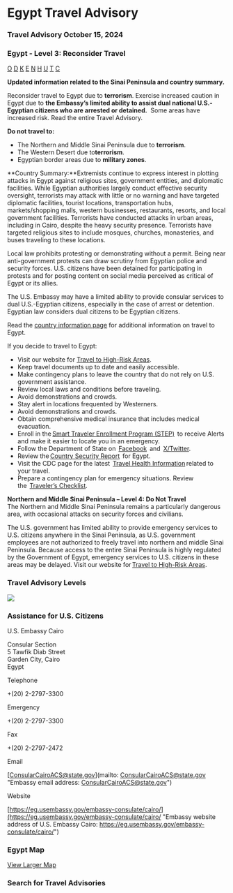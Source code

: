 # Egypt Travel Advisory

### Travel Advisory October 15, 2024

### Egypt - Level 3: Reconsider Travel

[O](javascript:void(0); "Tool Tip: Other")
[D](javascript:void(0); "Tool Tip: Wrongful Detention")
[K](javascript:void(0); "Tool Tip: Kidnap and Hostage")
[E](javascript:void(0); "Tool Tip: Event")
[N](javascript:void(0); "Tool Tip: Disaster")
[H](javascript:void(0); "Tool Tip: Health")
[U](javascript:void(0); "Tool Tip: Civil Unrest")
[T](javascript:void(0); "Tool Tip: Terrorism")
[C](javascript:void(0); "Tool Tip: Crimes")

**Updated information related to the Sinai Peninsula and country summary.**

Reconsider travel to Egypt due to **terrorism**. Exercise increased caution in Egypt due to **the Embassy’s limited ability to assist dual national U.S.-Egyptian citizens who are arrested or detained.**  Some areas have increased risk. Read the entire Travel Advisory.

**Do not travel to:**

* The Northern and Middle Sinai Peninsula due to **terrorism**.
* The Western Desert due to**terrorism**.
* Egyptian border areas due to **military zones**.

**Country Summary:**Extremists continue to express interest in plotting attacks in Egypt against religious sites, government entities, and diplomatic facilities. While Egyptian authorities largely conduct effective security oversight, terrorists may attack with little or no warning and have targeted diplomatic facilities, tourist locations, transportation hubs, markets/shopping malls, western businesses, restaurants, resorts, and local government facilities. Terrorists have conducted attacks in urban areas, including in Cairo, despite the heavy security presence. Terrorists have targeted religious sites to include mosques, churches, monasteries, and buses traveling to these locations.

Local law prohibits protesting or demonstrating without a permit. Being near anti-government protests can draw scrutiny from Egyptian police and security forces. U.S. citizens have been detained for participating in protests and for posting content on social media perceived as critical of Egypt or its allies.

The U.S. Embassy may have a limited ability to provide consular services to dual U.S.-Egyptian citizens, especially in the case of arrest or detention. Egyptian law considers dual citizens to be Egyptian citizens.

Read the [country information page](https://travel.state.gov/content/travel/en/international-travel/International-Travel-Country-Information-Pages/Egypt.html) for additional information on travel to Egypt.

If you decide to travel to Egypt:

* Visit our website for [Travel to High-Risk Areas](https://travel.state.gov/content/passports/en/go/TraveltoHighRiskAreas.html).
* Keep travel documents up to date and easily accessible.
* Make contingency plans to leave the country that do not rely on U.S. government assistance.
* Review local laws and conditions before traveling.
* Avoid demonstrations and crowds.
* Stay alert in locations frequented by Westerners.
* Avoid demonstrations and crowds.
* Obtain comprehensive medical insurance that includes medical evacuation.
* Enroll in the [Smart Traveler Enrollment Program (STEP)](https://step.state.gov/)  to receive Alerts and make it easier to locate you in an emergency.
* Follow the Department of State on  [Facebook](https://www.facebook.com/statedept/)  and  [X/Twitter](https://twitter.com/StateDept?ref_src=twsrc%5Egoogle%7Ctwcamp%5Eserp%7Ctwgr%5Eauthor).
* Review the [Country Security Report](https://www.osac.gov/Content/Browse/Report?subContentTypes=Country%20Security%20Report)  for Egypt.
* Visit the CDC page for the latest  [Travel Health Information](https://wwwnc.cdc.gov/travel/destinations/list) related to your travel.
* Prepare a contingency plan for emergency situations. Review the  [Traveler’s Checklist](https://travel.state.gov/content/passports/en/go/checklist.html).

**Northern and Middle Sinai Peninsula – Level 4: Do Not Travel**  
The Northern and Middle Sinai Peninsula remains a particularly dangerous area, with occasional attacks on security forces and civilians.

The U.S. government has limited ability to provide emergency services to U.S. citizens anywhere in the Sinai Peninsula, as U.S. government employees are not authorized to freely travel into northern and middle Sinai Peninsula. Because access to the entire Sinai Peninsula is highly regulated by the Government of Egypt, emergency services to U.S. citizens in these areas may be delayed. Visit our website for [Travel to High-Risk Areas](https://travel.state.gov/content/passports/en/go/TraveltoHighRiskAreas.html).

### Travel Advisory Levels

[![](/content/dam/NEWTravelAssets/images/travel-levelv2.svg)](/content/travel/en/international-travel/before-you-go/about-our-new-products.html "Travel Advisory Levels")

### Assistance for U.S. Citizens

U.S. Embassy Cairo

Consular Section  
5 Tawfik Diab Street  
Garden City, Cairo  
Egypt

Telephone

+(20) 2-2797-3300

Emergency

+(20) 2-2797-3300

Fax

+(20) 2-2797-2472

Email

[ConsularCairoACS@state.gov](mailto: ConsularCairoACS@state.gov "Embassy email address: ConsularCairoACS@state.gov")

Website

[https://eg.usembassy.gov/embassy-consulate/cairo/](https://eg.usembassy.gov/embassy-consulate/cairo/ "Embassy website address of U.S. Embassy Cairo: https://eg.usembassy.gov/embassy-consulate/cairo/")

### Egypt Map

[View Larger Map](https://travelmaps.state.gov/TSGMap/?extent=16.547362208,21.202220563,43.143723728,33.554327221 "Map of Egypt")



### Search for Travel Advisories